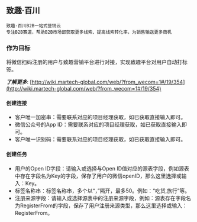 ## 致趣·百川
    致趣·百川B2B一站式营销云
    专注B2B赛道，帮助B2B市场部获取更多线索、提高线索转化率，为销售输送更多商机
### 作为目标

 将微信扫码注册的用户与致趣营销平台进行对接，实现致趣平台对用户自动打标签。

 ***了解更多***: [http://wiki.martech-global.com/web/?from_wecom=1#/19/354](http://wiki.martech-global.com/web/?from_wecom=1#/19/354)

#### 创建连接

- 客户唯一加密串：需要联系对应的项目经理获取，如已获取直接输入即可。
- 微信公众号的App ID：需要联系对应的项目经理获取，如已获取直接输入即可。
- 客户唯一识别码：需要联系对应的项目经理获取，如已获取直接输入即可。

#### 创建任务

- 用户的Open ID字段：请输入或选择与Open ID值对应的源表字段，例如源表中存在字段名为Key的字段，保存了用户的微信openID，那么这里选择或输入：Key。
- 标签名称串：标签名称串，多个以“，”隔开，最多50。例如：“吃货,旅行”等。
- 注册来源字段：请输入或选择源表中的注册来源字段，例如：源表存在字段名为RegisterFrom的字段，保存了用户注册来源类型，那么这里选择或输入：RegisterFrom。